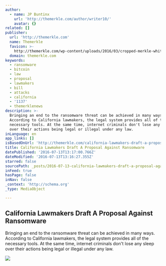 ```yaml
---
author:
  - name: JP Buntinx
    url: 'http://themerkle.com/author/writer10/'
    avatar: {}
related: []
publisher:
  url: 'http://themerkle.com'
  name: Themerkle
  favicon: >-
    http://themerkle.com/wp-content/uploads/2016/03/cropped-merkle-white-1-192x192.png
  domain: themerkle.com
keywords:
  - ransomware
  - bitcoin
  - law
  - proposal
  - lawmakers
  - bill
  - attacks
  - california
  - '1137'
  - themerklenews
description: >-
  Bringing an end to the ransomware threat can be achieved in many ways.
  According to California lawmakers, the legal system provides all of the
  necessary tools. At the same time, internet criminals don't lose any sleep
  over their actions being legal or illegal under any law.
inLanguage: en
app_links: []
isBasedOnUrl: 'http://themerkle.com/california-lawmakers-draft-a-proposal-against-ransomware/'
title: California Lawmakers Draft A Proposal Against Ransomware
datePublished: '2016-07-13T13:17:00.766Z'
dateModified: '2016-07-13T13:16:27.355Z'
starred: false
sourcePath: _posts/2016-07-13-california-lawmakers-draft-a-proposal-against-ransomware.md
inFeed: true
hasPage: false
inNav: false
_context: 'http://schema.org'
_type: MediaObject

---
```

<article style=""><h1>California Lawmakers Draft A Proposal Against Ransomware</h1><p>Bringing an end to the ransomware threat can be achieved in many ways. According to California lawmakers, the legal system provides all of the necessary tools. At the same time, internet criminals don't lose any sleep over their actions being legal or illegal under any law.</p><img src="http://themerkle.com/wp-content/uploads/2016/07/shutterstock_225535303.jpg" /></article>